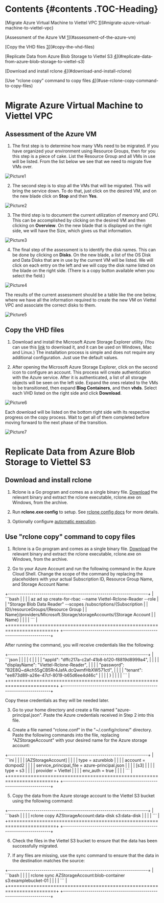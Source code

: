 # Contents {#contents .TOC-Heading}

[Migrate Azure Virtual Machine to Viettel VPC
[1](#migrate-azure-virtual-machine-to-viettel-vpc)](#migrate-azure-virtual-machine-to-viettel-vpc)

[Assessment of the Azure VM
[1](#assessment-of-the-azure-vm)](#assessment-of-the-azure-vm)

[Copy the VHD files [3](#copy-the-vhd-files)](#copy-the-vhd-files)

[Replicate Data from Azure Blob Storage to Viettel S3
[4](#replicate-data-from-azure-blob-storage-to-viettel-s3)](#replicate-data-from-azure-blob-storage-to-viettel-s3)

[Download and install rclone
[4](#download-and-install-rclone)](#download-and-install-rclone)

[Use "rclone copy" command to copy files
[4](#use-rclone-copy-command-to-copy-files)](#use-rclone-copy-command-to-copy-files)

# Migrate Azure Virtual Machine to Viettel VPC

## Assessment of the Azure VM

1.  The first step is to determine how many VMs need to be migrated. If
    you have organized your environment using Resource Groups, then for
    you this step is a piece of cake. List the Resource Group and all
    VMs in use will be listed. From the list below we see that we need
    to migrate five VMs over.

![Picture1](https://github.com/mars0426/Azure-Labs/assets/42570850/b37ad582-20df-47ac-9de1-9f8f923a87db)

2.  The second step is to stop all the VMs that will be migrated. This
    will bring the service down. To do that, just click on the desired
    VM, and on the new blade click on **Stop** and then **Yes**.

![Picture2](https://github.com/mars0426/Azure-Labs/assets/42570850/fcb44c0a-fa47-47d2-b0c6-f1274c93d418)

3.  The third step is to document the current utilization of memory and
    CPU. This can be accomplished by clicking on the desired VM and then
    clicking on **Overview**. On the new blade that is displayed on the
    right side, we will have the Size, which gives us that information.

![Picture3](https://github.com/mars0426/Azure-Labs/assets/42570850/fdc2d90a-5218-44f3-a3c7-4a1f6f08ef28)

4.  The final step of the assessment is to identify the disk names. This
    can be done by clicking on **Disks**. On the new blade, a list of
    the OS Disk and Data Disks that are in use by the current VM will be
    listed. We will click on each entry on the left and we will copy the
    disk name listed on the blade on the right side. (There is a copy
    button available when you select the field.)

![Picture4](https://github.com/mars0426/Azure-Labs/assets/42570850/59a84cf0-d263-4e40-8276-62455ab7ffe6)

The results of the current assessment should be a table like the one
below, where we have all the information required to create the new VM
on Viettel VPC and associate the correct disks to them.

![Picture5](https://github.com/mars0426/Azure-Labs/assets/42570850/66c7e0db-4f5a-46cd-ab1c-723b017cfc01)

## Copy the VHD files

1.  Download and install the Microsoft Azure Storage Explorer utility.
    (You can use this
    [link](https://azure.microsoft.com/en-us/products/storage/storage-explorer/)
    to download it, and it can be used on Windows, Mac and Linux.) The
    installation process is simple and does not require any additional
    configuration. Just use the default values.

2.  After opening the Microsoft Azure Storage Explorer, click on the
    second icon to configure an account. This process will create
    authentication with the Azure service. After it is authenticated, a
    list of all storage objects will be seen on the left side. Expand
    the ones related to the VMs to be transitioned, then expand **Blog
    Containers**, and then **vhds**. Select each VHD listed on the right
    side and click **Download**.

![Picture6](https://github.com/mars0426/Azure-Labs/assets/42570850/4ca5c820-bb38-4ade-ab8e-d7612a615526)

Each download will be listed on the bottom right side with its
respective progress on the copy process. Wait to get all of them
completed before moving forward to the next phase of the transition.

![Picture7](https://github.com/mars0426/Azure-Labs/assets/42570850/f60b6693-3593-41fe-9cc3-c48175d947cd)

# Replicate Data from Azure Blob Storage to Viettel S3

## Download and install rclone

1.  Rclone is a Go program and comes as a single binary file.
    [Download](https://rclone.org/downloads/) the relevant binary and
    extract the rclone executable, rclone.exe on Windows, from the
    archive.

2.  Run **rclone.exe config** to setup. See [rclone config
    docs](https://rclone.org/docs/) for more details.

3.  Optionally configure [automatic
    execution](https://rclone.org/install/#autostart).

## Use "rclone copy" command to copy files

1.  Rclone is a Go program and comes as a single binary file.
    [Download](https://rclone.org/downloads/) the relevant binary and
    extract the rclone executable, rclone.exe on Windows, from the
    archive.

2.  Go to your Azure Account and run the following command in the Azure
    Cloud Shell. Change the scope of the command by replacing the
    placeholders with your actual Subscription ID, Resource Group Name,
    and Storage Account Name:

+-----------------------------------------------------------------------+
| \`\`\`bash                                                            |
|                                                                       |
| az ad sp create-for-rbac \--name Viettel-Rclone-Reader \--role        |
| \"Storage Blob Data Reader\" \--scopes /subscriptions/{Subscription   |
| ID}/resourceGroups/{Resource Group                                    |
| Name}/providers/Microsoft.Storage/storageAccounts/{Storage Account    |
| Name}                                                                 |
|                                                                       |
| \`\`\`                                                                |
+=======================================================================+
+-----------------------------------------------------------------------+

After running the command, you will receive credentials like the
following:

+-----------------------------------------------------------------------+
| \`\`\`json                                                            |
|                                                                       |
| {                                                                     |
|                                                                       |
| \"appId\": \"dffc217a-c2af-41b8-b120-f8819d8999a4\",                  |
|                                                                       |
| \"displayName\": \"Viettel-Rclone-Reader\",                           |
|                                                                       |
| \"password\": \"B2E8Q\~dAch55gCB5Rr4JafA.dcQwmfHbXW571ctI\",          |
|                                                                       |
| \"tenant\": \"ee873d89-a26e-47cf-8019-b65d6ee4d46c\"                  |
|                                                                       |
| }                                                                     |
|                                                                       |
| \`\`\`                                                                |
+=======================================================================+
+-----------------------------------------------------------------------+

Copy these credentials as they will be needed later.

3.  Go to your home directory and create a file named
    "azure-principal.json". Paste the Azure credentials received in Step
    2 into this file.

4.  Create a file named "rclone.conf" in the "\~/.config/rclone/"
    directory. Paste the following commands into the file, replacing
    \"AZStorageAccount\" with your desired name for the Azure storage
    account:

+-----------------------------------------------------------------------+
| \`\`\`ini                                                             |
|                                                                       |
| \[AZStorageAccount\]                                                  |
|                                                                       |
| type = azureblob                                                      |
|                                                                       |
| account = dcmpod2                                                     |
|                                                                       |
| service_principal_file = azure-principal.json                         |
|                                                                       |
| \[s3\]                                                                |
|                                                                       |
| type = s3                                                             |
|                                                                       |
| provider = Viettel                                                    |
|                                                                       |
| env_auth = true                                                       |
|                                                                       |
| \`\`\`                                                                |
+=======================================================================+
+-----------------------------------------------------------------------+

5.  Copy the data from the Azure storage account to the Viettel S3
    bucket using the following command:

+-----------------------------------------------------------------------+
| \`\`\`bash                                                            |
|                                                                       |
| rclone copy AZStorageAccount:data-disk s3:data-disk                   |
|                                                                       |
| \`\`\`                                                                |
+=======================================================================+
+-----------------------------------------------------------------------+

6.  Check the files in the Viettel S3 bucket to ensure that the data has
    been successfully migrated.

7.  If any files are missing, use the sync command to ensure that the
    data in the destination matches the source:

+-----------------------------------------------------------------------+
| \`\`\`bash                                                            |
|                                                                       |
| rclone sync AZStorageAccount:blob-container s3:examplebucket-01       |
|                                                                       |
| \`\`\`                                                                |
+=======================================================================+
+-----------------------------------------------------------------------+
